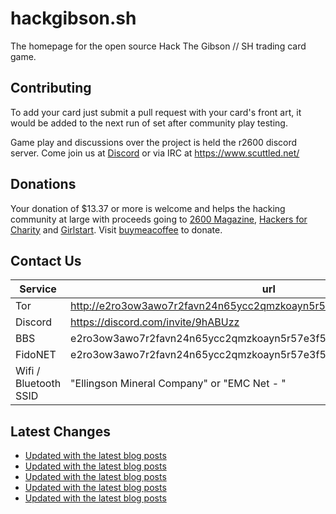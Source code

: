 # hackgibson.sh
The homepage for the open source Hack The Gibson // SH trading card game.


## Contributing

To add your card just submit a pull request with your card's front art, it would be added to the next run of set after community play testing.

Game play and discussions over the project is held the r2600 discord server. Come join us at [Discord](https://discord.com/invite/9hABUzz) or via IRC at https://www.scuttled.net/


## Donations

Your donation of $13.37 or more is welcome and helps the hacking community at large with proceeds going to [2600 Magazine](https://2600.com/), [Hackers for Charity](https://hackersforcharity.org) and [Girlstart](https://girlstart.org).  Visit [buymeacoffee](https://www.buymeacoffee.com/hackgibson.sh) to donate.


## Contact Us

Service | url
-|-
Tor | http://e2ro3ow3awo7r2favn24n65ycc2qmzkoayn5r57e3f56nvjwdcgg32ad.onion
Discord | https://discord.com/invite/9hABUzz
BBS | e2ro3ow3awo7r2favn24n65ycc2qmzkoayn5r57e3f56nvjwdcgg32ad.onion:23
FidoNET | e2ro3ow3awo7r2favn24n65ycc2qmzkoayn5r57e3f56nvjwdcgg32ad.onion:24554
Wifi / Bluetooth SSID | "Ellingson Mineral Company" or "EMC Net - <fidonet address>"

## Latest Changes
<!-- BLOG-POST-LIST:START -->
- [Updated with the latest blog posts](https://github.com/DFW2600/hackgibson.sh/commit/ff9662dd81f726f05c8f3745a90cfffcbfcda6e1)
- [Updated with the latest blog posts](https://github.com/DFW2600/hackgibson.sh/commit/71635c8ee179a3e1e0f951cb746f83de19351169)
- [Updated with the latest blog posts](https://github.com/DFW2600/hackgibson.sh/commit/9e4c5a59a9f081086695c7dfea2dac08d1a15603)
- [Updated with the latest blog posts](https://github.com/DFW2600/hackgibson.sh/commit/71dd685bc6d8495f2859e73849eba048fcee29bf)
- [Updated with the latest blog posts](https://github.com/DFW2600/hackgibson.sh/commit/1bcb4c89ae0805bc991796d8460aaaaadb4917e2)
<!-- BLOG-POST-LIST:END -->
